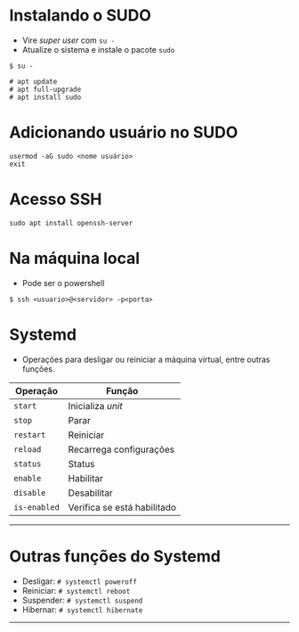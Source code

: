 # Instalando o SUDO
- Vire *super user* com `su -` 
- Atualize o sistema e instale o pacote `sudo`

```shell
$ su - 

# apt update
# apt full-upgrade
# apt install sudo
```

# Adicionando usuário no SUDO
```shell
usermod -aG sudo <nome usuário>
exit
```

# Acesso SSH
```shell
sudo apt install openssh-server
```

# Na máquina local
- Pode ser o powershell

```shell
$ ssh <usuario>@<servidor> -p<porta>
```

# Systemd
- Operações para desligar ou reiniciar a máquina virtual, entre outras funções. 

| Operação | Função |
|---|---|
|`start`| Inicializa *unit* |
|`stop`| Parar |
|`restart`| Reiniciar |
|`reload`| Recarrega configurações |
|`status`| Status |
|`enable`| Habilitar |
|`disable`| Desabilitar |
|`is-enabled`| Verifica se está habilitado |
---

# Outras funções do Systemd
- Desligar: `# systemctl poweroff`
- Reiniciar: `# systemctl reboot`
- Suspender: `# systemctl suspend`
- Hibernar: `# systemctl hibernate`

---
